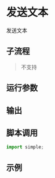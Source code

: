 # 发送文本 
发送文本

## 子流程
> 不支持


## 运行参数




## 输出

    


## 脚本调用

```python
import simple;

```

## 示例